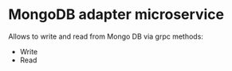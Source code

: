 # MongoDB adapter microservice
Allows to write and read from Mongo DB via grpc methods:
- Write
- Read